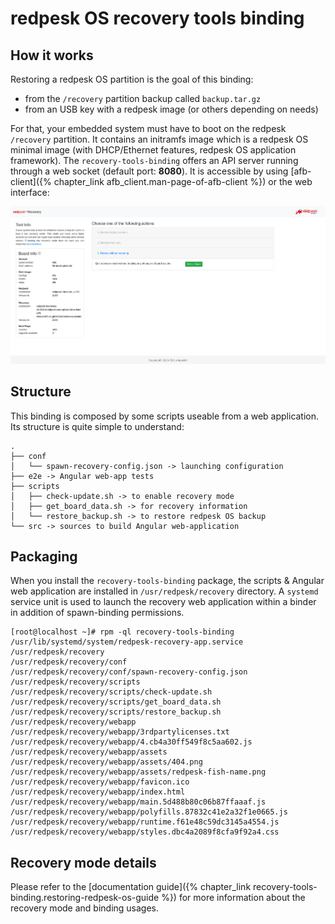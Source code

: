 # redpesk OS recovery tools binding

## How it works

Restoring a redpesk OS partition is the goal of this binding:

- from the `/recovery` partition backup called `backup.tar.gz`
- from an USB key with a redpesk image (or others depending on needs)

For that, your embedded system must have to boot on the redpesk `/recovery` partition. It contains an initramfs image which is a redpesk OS minimal image (with DHCP/Ethernet features, redpesk OS application framework). The `recovery-tools-binding` offers an API server running through a web socket (default port: **8080**). It is accessible by using [afb-client]({% chapter_link afb_client.man-page-of-afb-client %}) or the web interface:

![recovery-interface](docs/assets/recovery-menu.png)

## Structure

This binding is composed by some scripts useable from a web application. Its structure is quite simple to understand:

```
.
├── conf
│   └── spawn-recovery-config.json -> launching configuration
├── e2e -> Angular web-app tests
├── scripts
│   ├── check-update.sh -> to enable recovery mode
│   ├── get_board_data.sh -> for recovery information
│   └── restore_backup.sh -> to restore redpesk OS backup
└── src -> sources to build Angular web-application
```

## Packaging

When you install the `recovery-tools-binding` package, the scripts & Angular web application are installed in `/usr/redpesk/recovery` directory. A `systemd` service unit is used to launch the recovery web application within a binder in addition of spawn-binding permissions.

```
[root@localhost ~]# rpm -ql recovery-tools-binding
/usr/lib/systemd/system/redpesk-recovery-app.service
/usr/redpesk/recovery
/usr/redpesk/recovery/conf
/usr/redpesk/recovery/conf/spawn-recovery-config.json
/usr/redpesk/recovery/scripts
/usr/redpesk/recovery/scripts/check-update.sh
/usr/redpesk/recovery/scripts/get_board_data.sh
/usr/redpesk/recovery/scripts/restore_backup.sh
/usr/redpesk/recovery/webapp
/usr/redpesk/recovery/webapp/3rdpartylicenses.txt
/usr/redpesk/recovery/webapp/4.cb4a30ff549f8c5aa602.js
/usr/redpesk/recovery/webapp/assets
/usr/redpesk/recovery/webapp/assets/404.png
/usr/redpesk/recovery/webapp/assets/redpesk-fish-name.png
/usr/redpesk/recovery/webapp/favicon.ico
/usr/redpesk/recovery/webapp/index.html
/usr/redpesk/recovery/webapp/main.5d488b80c06b87ffaaaf.js
/usr/redpesk/recovery/webapp/polyfills.87832c41e2a32f1e0665.js
/usr/redpesk/recovery/webapp/runtime.f61e48c59dc3145a4554.js
/usr/redpesk/recovery/webapp/styles.dbc4a2089f8cfa9f92a4.css
```

## Recovery mode details

Please refer to the [documentation guide]({% chapter_link recovery-tools-binding.restoring-redpesk-os-guide %}) for more information about the recovery mode and binding usages.
